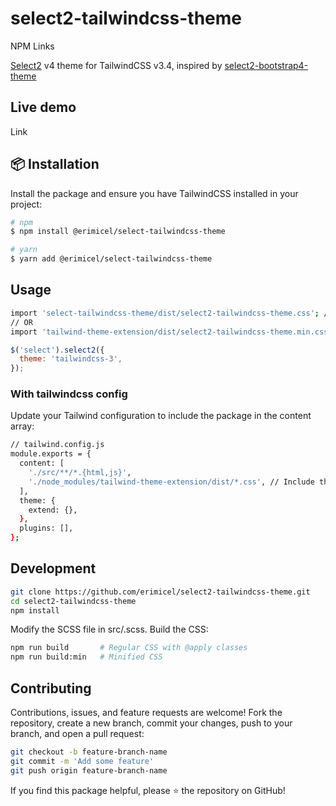 # select2-tailwindcss-theme

NPM Links

[Select2](https://github.com/select2/select2) v4 theme for TailwindCSS v3.4, inspired by [select2-bootstrap4-theme](https://github.com/ttskch/select2-bootstrap4-theme)

## Live demo

Link

## 📦 Installation

Install the package and ensure you have TailwindCSS installed in your project:

```bash
# npm
$ npm install @erimicel/select-tailwindcss-theme

# yarn
$ yarn add @erimicel/select-tailwindcss-theme
```

## Usage

```bash
import 'select-tailwindcss-theme/dist/select2-tailwindcss-theme.css'; // Regular version
// OR
import 'tailwind-theme-extension/dist/select2-tailwindcss-theme.min.css'; // Minified version
```

```js
$('select').select2({
  theme: 'tailwindcss-3',
});
```

### With tailwindcss config

Update your Tailwind configuration to include the package in the content array:

```bash
// tailwind.config.js
module.exports = {
  content: [
    './src/**/*.{html,js}',
    './node_modules/tailwind-theme-extension/dist/*.css', // Include the package
  ],
  theme: {
    extend: {},
  },
  plugins: [],
};
```

## Development

```bash
git clone https://github.com/erimicel/select2-tailwindcss-theme.git
cd select2-tailwindcss-theme
npm install
```

Modify the SCSS file in src/.scss. Build the CSS:

```bash
npm run build       # Regular CSS with @apply classes
npm run build:min   # Minified CSS
```

## Contributing

Contributions, issues, and feature requests are welcome! Fork the repository, create a new branch, commit your changes, push to your branch, and open a pull request:

```bash
git checkout -b feature-branch-name
git commit -m 'Add some feature'
git push origin feature-branch-name
```

If you find this package helpful, please ⭐ the repository on GitHub!